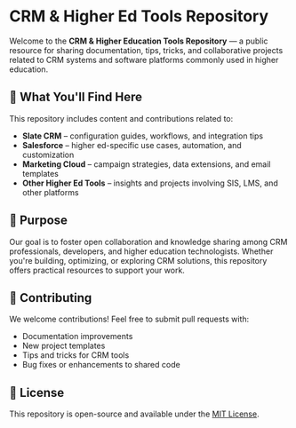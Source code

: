 # CRM & Higher Ed Tools Repository

Welcome to the **CRM & Higher Education Tools Repository** — a public resource for sharing documentation, tips, tricks, and collaborative projects related to CRM systems and software platforms commonly used in higher education.

## 📘 What You'll Find Here

This repository includes content and contributions related to:

- **Slate CRM** – configuration guides, workflows, and integration tips  
- **Salesforce** – higher ed-specific use cases, automation, and customization  
- **Marketing Cloud** – campaign strategies, data extensions, and email templates  
- **Other Higher Ed Tools** – insights and projects involving SIS, LMS, and other platforms

## 🎯 Purpose

Our goal is to foster open collaboration and knowledge sharing among CRM professionals, developers, and higher education technologists. Whether you're building, optimizing, or exploring CRM solutions, this repository offers practical resources to support your work.

## 🤝 Contributing

We welcome contributions! Feel free to submit pull requests with:

- Documentation improvements  
- New project templates  
- Tips and tricks for CRM tools  
- Bug fixes or enhancements to shared code

## 📄 License

This repository is open-source and available under the [MIT License](LICENSE).
